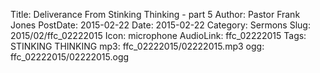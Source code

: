 Title: Deliverance From Stinking Thinking - part 5
Author: Pastor Frank Jones
PostDate: 2015-02-22
Date: 2015-02-22
Category: Sermons
Slug: 2015/02/ffc_02222015
Icon: microphone
AudioLink: ffc_02222015
Tags: STINKING THINKING
mp3: ffc_02222015/02222015.mp3
ogg: ffc_02222015/02222015.ogg

